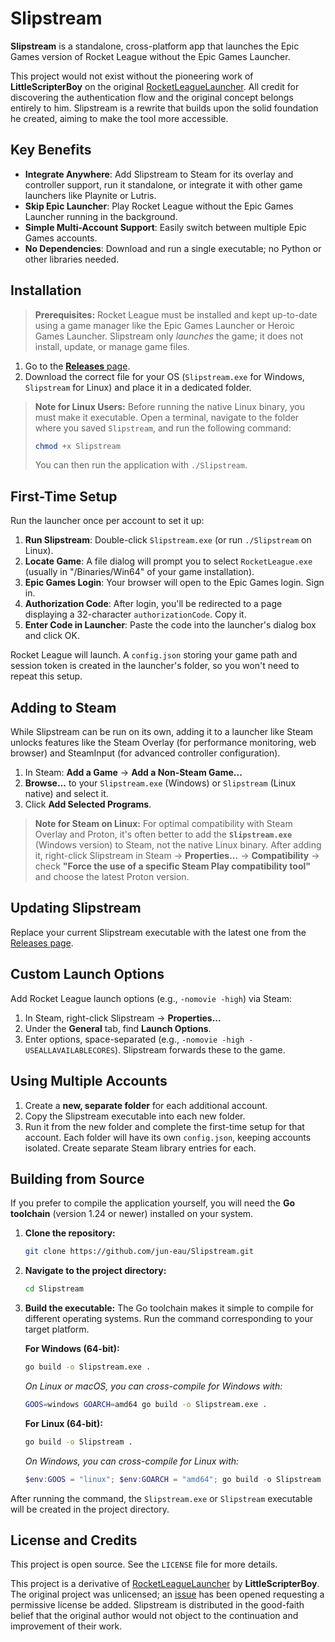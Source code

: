 # Slipstream

**Slipstream** is a standalone, cross-platform app that launches the Epic Games version of Rocket League without the Epic Games Launcher.

This project would not exist without the pioneering work of **LittleScripterBoy** on the original [RocketLeagueLauncher](https://github.com/LittleScripterBoy/RocketLeagueLauncher). All credit for discovering the authentication flow and the original concept belongs entirely to him. Slipstream is a rewrite that builds upon the solid foundation he created, aiming to make the tool more accessible.

## Key Benefits

*   **Integrate Anywhere**: Add Slipstream to Steam for its overlay and controller support, run it standalone, or integrate it with other game launchers like Playnite or Lutris.
*   **Skip Epic Launcher**: Play Rocket League without the Epic Games Launcher running in the background.
*   **Simple Multi-Account Support**: Easily switch between multiple Epic Games accounts.
*   **No Dependencies**: Download and run a single executable; no Python or other libraries needed.

## Installation

> **Prerequisites:** Rocket League must be installed and kept up-to-date using a game manager like the Epic Games Launcher or Heroic Games Launcher. Slipstream only *launches* the game; it does not install, update, or manage game files.

1.  Go to the [**Releases** page](https://github.com/jun-eau/Slipstream/releases).
2.  Download the correct file for your OS (`Slipstream.exe` for Windows, `Slipstream` for Linux) and place it in a dedicated folder.

> **Note for Linux Users:**
> Before running the native Linux binary, you must make it executable. Open a terminal, navigate to the folder where you saved `Slipstream`, and run the following command:
> ```sh
> chmod +x Slipstream
> ```
> You can then run the application with `./Slipstream`.

## First-Time Setup

Run the launcher once per account to set it up:

1.  **Run Slipstream**: Double-click `Slipstream.exe` (or run `./Slipstream` on Linux).
2.  **Locate Game**: A file dialog will prompt you to select `RocketLeague.exe` (usually in "/Binaries/Win64" of your game installation).
3.  **Epic Games Login**: Your browser will open to the Epic Games login. Sign in.
4.  **Authorization Code**: After login, you'll be redirected to a page displaying a 32-character `authorizationCode`. Copy it.
5.  **Enter Code in Launcher**: Paste the code into the launcher's dialog box and click OK.

Rocket League will launch. A `config.json` storing your game path and session token is created in the launcher's folder, so you won't need to repeat this setup.

## Adding to Steam

While Slipstream can be run on its own, adding it to a launcher like Steam unlocks features like the Steam Overlay (for performance monitoring, web browser) and SteamInput (for advanced controller configuration).

1.  In Steam: **Add a Game** -> **Add a Non-Steam Game...**
2.  **Browse...** to your `Slipstream.exe` (Windows) or `Slipstream` (Linux native) and select it.
3.  Click **Add Selected Programs**.

> **Note for Steam on Linux:** For optimal compatibility with Steam Overlay and Proton, it's often better to add the **`Slipstream.exe`** (Windows version) to Steam, not the native Linux binary. After adding it, right-click Slipstream in Steam -> **Properties...** -> **Compatibility** -> check **"Force the use of a specific Steam Play compatibility tool"** and choose the latest Proton version.

## Updating Slipstream

Replace your current Slipstream executable with the latest one from the [Releases page](https://github.com/jun-eau/Slipstream/releases).

## Custom Launch Options

Add Rocket League launch options (e.g., `-nomovie -high`) via Steam:

1.  In Steam, right-click Slipstream -> **Properties...**
2.  Under the **General** tab, find **Launch Options**.
3.  Enter options, space-separated (e.g., `-nomovie -high -USEALLAVAILABLECORES`). Slipstream forwards these to the game.

## Using Multiple Accounts

1.  Create a **new, separate folder** for each additional account.
2.  Copy the Slipstream executable into each new folder.
3.  Run it from the new folder and complete the first-time setup for that account.
    Each folder will have its own `config.json`, keeping accounts isolated. Create separate Steam library entries for each.

## Building from Source

If you prefer to compile the application yourself, you will need the **Go toolchain** (version 1.24 or newer) installed on your system.

1.  **Clone the repository:**
    ```sh
    git clone https://github.com/jun-eau/Slipstream.git
    ```

2.  **Navigate to the project directory:**
    ```sh
    cd Slipstream
    ```

3.  **Build the executable:**
    The Go toolchain makes it simple to compile for different operating systems. Run the command corresponding to your target platform.

    **For Windows (64-bit):**
    ```sh
    go build -o Slipstream.exe .
    ```
    *On Linux or macOS, you can cross-compile for Windows with:*
    ```sh
    GOOS=windows GOARCH=amd64 go build -o Slipstream.exe .
    ```

    **For Linux (64-bit):**
    ```sh
    go build -o Slipstream .
    ```
    *On Windows, you can cross-compile for Linux with:*
    ```powershell
    $env:GOOS = "linux"; $env:GOARCH = "amd64"; go build -o Slipstream .
    ```

After running the command, the `Slipstream.exe` or `Slipstream` executable will be created in the project directory.

## License and Credits

This project is open source. See the `LICENSE` file for more details.

This project is a derivative of [RocketLeagueLauncher](https://github.com/LittleScripterBoy/RocketLeagueLauncher) by **LittleScripterBoy**. The original project was unlicensed; an [issue](https://github.com/LittleScripterBoy/RocketLeagueLauncher/issues/1) has been opened requesting a permissive license be added. Slipstream is distributed in the good-faith belief that the original author would not object to the continuation and improvement of their work.
